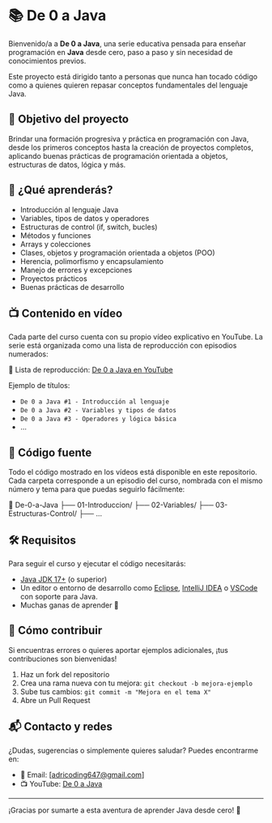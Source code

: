 # 📚 De 0 a Java

Bienvenido/a a **De 0 a Java**, una serie educativa pensada para enseñar programación en **Java** desde cero, paso a paso y sin necesidad de conocimientos previos.

Este proyecto está dirigido tanto a personas que nunca han tocado código como a quienes quieren repasar conceptos fundamentales del lenguaje Java.

## 🎯 Objetivo del proyecto

Brindar una formación progresiva y práctica en programación con Java, desde los primeros conceptos hasta la creación de proyectos completos, aplicando buenas prácticas de programación orientada a objetos, estructuras de datos, lógica y más.

## 🧠 ¿Qué aprenderás?

- Introducción al lenguaje Java
- Variables, tipos de datos y operadores
- Estructuras de control (if, switch, bucles)
- Métodos y funciones
- Arrays y colecciones
- Clases, objetos y programación orientada a objetos (POO)
- Herencia, polimorfismo y encapsulamiento
- Manejo de errores y excepciones
- Proyectos prácticos
- Buenas prácticas de desarrollo

## 📺 Contenido en vídeo

Cada parte del curso cuenta con su propio vídeo explicativo en YouTube. La serie está organizada como una lista de reproducción con episodios numerados:

🔗 Lista de reproducción: [De 0 a Java en YouTube](https://www.youtube.com/watch?v=PmHBKYX5wc8&list=PLdZNEUB9bY935wlLEYXX6GHj2COBU5ga3&pp=gAQB)

Ejemplo de títulos:
- `De 0 a Java #1 - Introducción al lenguaje`
- `De 0 a Java #2 - Variables y tipos de datos`
- `De 0 a Java #3 - Operadores y lógica básica`
- ...

## 🧪 Código fuente

Todo el código mostrado en los vídeos está disponible en este repositorio. Cada carpeta corresponde a un episodio del curso, nombrada con el mismo número y tema para que puedas seguirlo fácilmente:

📂 De-0-a-Java
├── 01-Introduccion/
├── 02-Variables/
├── 03-Estructuras-Control/
├── ...

## 🛠️ Requisitos

Para seguir el curso y ejecutar el código necesitarás:

- [Java JDK 17+](https://www.oracle.com/java/technologies/javase/jdk17-archive-downloads.html) (o superior)
- Un editor o entorno de desarrollo como [Eclipse](https://www.eclipse.org/), [IntelliJ IDEA](https://www.jetbrains.com/idea/) o [VSCode](https://code.visualstudio.com/) con soporte para Java.
- Muchas ganas de aprender 💪

## 🤝 Cómo contribuir

Si encuentras errores o quieres aportar ejemplos adicionales, ¡tus contribuciones son bienvenidas!

1. Haz un fork del repositorio
2. Crea una rama nueva con tu mejora: `git checkout -b mejora-ejemplo`
3. Sube tus cambios: `git commit -m "Mejora en el tema X"`
4. Abre un Pull Request

## 📬 Contacto y redes

¿Dudas, sugerencias o simplemente quieres saludar? Puedes encontrarme en:

- 📧 Email: [adricoding647@gmail.com]
- 📺 YouTube: [De 0 a Java](https://www.youtube.com/@CodingWithAdri-s3n)

---

¡Gracias por sumarte a esta aventura de aprender Java desde cero! 🚀
